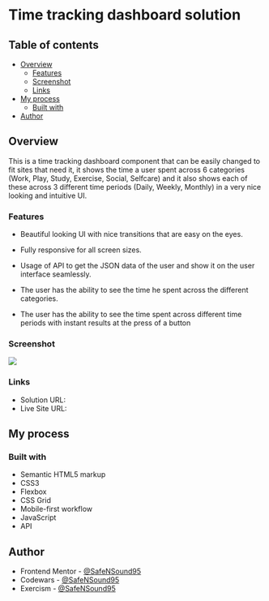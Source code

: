 # Time tracking dashboard solution

## Table of contents

- [Overview](#overview)
  - [Features](#features)
  - [Screenshot](#screenshot)
  - [Links](#links)
- [My process](#my-process)
  - [Built with](#built-with)
- [Author](#author)

## Overview

This is a time tracking dashboard component that can be easily changed to fit sites that need it, it shows the time a user spent across 6 categories (Work, Play, Study, Exercise, Social, Selfcare) and it also shows each of these across 3 different time periods (Daily, Weekly, Monthly) in a very nice looking and intuitive UI.

### Features

- Beautiful looking UI with nice transitions that are easy on the eyes.

- Fully responsive for all screen sizes.

- Usage of API to get the JSON data of the user and show it on the user interface seamlessly.

- The user has the ability to see the time he spent across the different categories.

- The user has the ability to see the time spent across different time periods with instant results at the press of a button

### Screenshot

![](time-tracking-dashboard.jpg)

### Links

- Solution URL: [](https://your-solution-url.com)
- Live Site URL: [](https://safensound95.github.io/time-tracking-dashboard/)

## My process

### Built with

- Semantic HTML5 markup
- CSS3
- Flexbox
- CSS Grid
- Mobile-first workflow
- JavaScript
- API

## Author

- Frontend Mentor - [@SafeNSound95](https://www.frontendmentor.io/profile/SafeNSound95)
- Codewars - [@SafeNSound95](https://www.codewars.com/users/SafeNSound95)
- Exercism - [@SafeNSound95](https://exercism.org/profiles/SafeNSound95)

